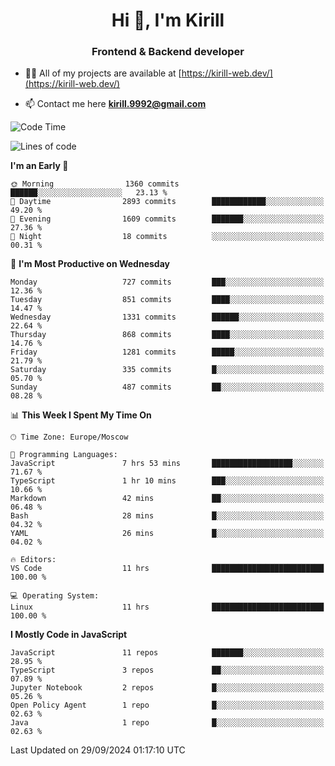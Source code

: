 <h1 align="center">Hi 👋, I'm Kirill</h1>
<h3 align="center">Frontend & Backend developer</h3>

- 👨‍💻 All of my projects are available at [https://kirill-web.dev/](https://kirill-web.dev/)

- 📫 Contact me here **kirill.9992@gmail.com**











<!--START_SECTION:waka-->
![Code Time](http://img.shields.io/badge/Code%20Time-1%2C982%20hrs%2022%20mins-blue)

![Lines of code](https://img.shields.io/badge/From%20Hello%20World%20I%27ve%20Written-4.6%20million%20lines%20of%20code-blue)

**I'm an Early 🐤** 

```text
🌞 Morning                1360 commits        ██████░░░░░░░░░░░░░░░░░░░   23.13 % 
🌆 Daytime                2893 commits        ████████████░░░░░░░░░░░░░   49.20 % 
🌃 Evening                1609 commits        ███████░░░░░░░░░░░░░░░░░░   27.36 % 
🌙 Night                  18 commits          ░░░░░░░░░░░░░░░░░░░░░░░░░   00.31 % 
```
📅 **I'm Most Productive on Wednesday** 

```text
Monday                   727 commits         ███░░░░░░░░░░░░░░░░░░░░░░   12.36 % 
Tuesday                  851 commits         ████░░░░░░░░░░░░░░░░░░░░░   14.47 % 
Wednesday                1331 commits        ██████░░░░░░░░░░░░░░░░░░░   22.64 % 
Thursday                 868 commits         ████░░░░░░░░░░░░░░░░░░░░░   14.76 % 
Friday                   1281 commits        █████░░░░░░░░░░░░░░░░░░░░   21.79 % 
Saturday                 335 commits         █░░░░░░░░░░░░░░░░░░░░░░░░   05.70 % 
Sunday                   487 commits         ██░░░░░░░░░░░░░░░░░░░░░░░   08.28 % 
```


📊 **This Week I Spent My Time On** 

```text
🕑︎ Time Zone: Europe/Moscow

💬 Programming Languages: 
JavaScript               7 hrs 53 mins       ██████████████████░░░░░░░   71.67 % 
TypeScript               1 hr 10 mins        ███░░░░░░░░░░░░░░░░░░░░░░   10.66 % 
Markdown                 42 mins             ██░░░░░░░░░░░░░░░░░░░░░░░   06.48 % 
Bash                     28 mins             █░░░░░░░░░░░░░░░░░░░░░░░░   04.32 % 
YAML                     26 mins             █░░░░░░░░░░░░░░░░░░░░░░░░   04.02 % 

🔥 Editors: 
VS Code                  11 hrs              █████████████████████████   100.00 % 

💻 Operating System: 
Linux                    11 hrs              █████████████████████████   100.00 % 
```

**I Mostly Code in JavaScript** 

```text
JavaScript               11 repos            ███████░░░░░░░░░░░░░░░░░░   28.95 % 
TypeScript               3 repos             ██░░░░░░░░░░░░░░░░░░░░░░░   07.89 % 
Jupyter Notebook         2 repos             █░░░░░░░░░░░░░░░░░░░░░░░░   05.26 % 
Open Policy Agent        1 repo              █░░░░░░░░░░░░░░░░░░░░░░░░   02.63 % 
Java                     1 repo              █░░░░░░░░░░░░░░░░░░░░░░░░   02.63 % 
```




 Last Updated on 29/09/2024 01:17:10 UTC
<!--END_SECTION:waka-->
